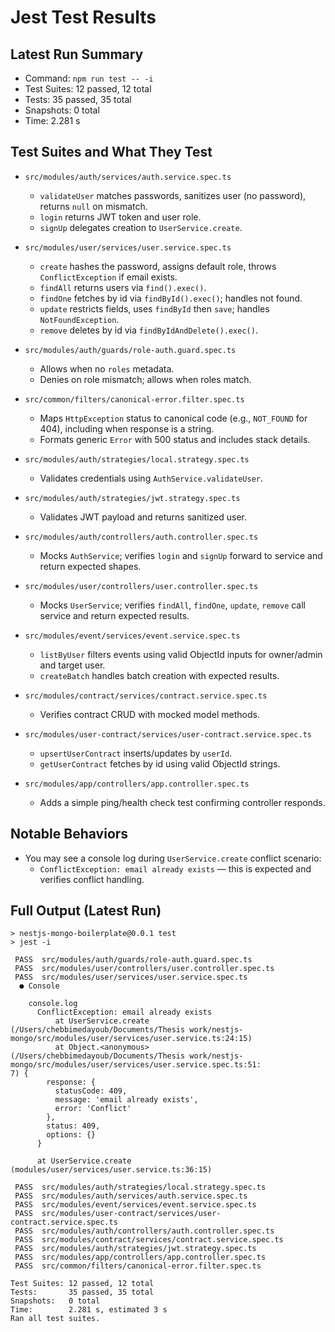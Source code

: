 # Jest Test Results

## Latest Run Summary
- Command: `npm run test -- -i`
- Test Suites: 12 passed, 12 total
- Tests: 35 passed, 35 total
- Snapshots: 0 total
- Time: 2.281 s

## Test Suites and What They Test

- `src/modules/auth/services/auth.service.spec.ts`
  - `validateUser` matches passwords, sanitizes user (no password), returns `null` on mismatch.
  - `login` returns JWT token and user role.
  - `signUp` delegates creation to `UserService.create`.

- `src/modules/user/services/user.service.spec.ts`
  - `create` hashes the password, assigns default role, throws `ConflictException` if email exists.
  - `findAll` returns users via `find().exec()`.
  - `findOne` fetches by id via `findById().exec()`; handles not found.
  - `update` restricts fields, uses `findById` then `save`; handles `NotFoundException`.
  - `remove` deletes by id via `findByIdAndDelete().exec()`.

- `src/modules/auth/guards/role-auth.guard.spec.ts`
  - Allows when no `roles` metadata.
  - Denies on role mismatch; allows when roles match.

- `src/common/filters/canonical-error.filter.spec.ts`
  - Maps `HttpException` status to canonical code (e.g., `NOT_FOUND` for 404), including when response is a string.
  - Formats generic `Error` with 500 status and includes stack details.

- `src/modules/auth/strategies/local.strategy.spec.ts`
  - Validates credentials using `AuthService.validateUser`.

- `src/modules/auth/strategies/jwt.strategy.spec.ts`
  - Validates JWT payload and returns sanitized user.

- `src/modules/auth/controllers/auth.controller.spec.ts`
  - Mocks `AuthService`; verifies `login` and `signUp` forward to service and return expected shapes.

- `src/modules/user/controllers/user.controller.spec.ts`
  - Mocks `UserService`; verifies `findAll`, `findOne`, `update`, `remove` call service and return expected results.

- `src/modules/event/services/event.service.spec.ts`
  - `listByUser` filters events using valid ObjectId inputs for owner/admin and target user.
  - `createBatch` handles batch creation with expected results.

- `src/modules/contract/services/contract.service.spec.ts`
  - Verifies contract CRUD with mocked model methods.

- `src/modules/user-contract/services/user-contract.service.spec.ts`
  - `upsertUserContract` inserts/updates by `userId`.
  - `getUserContract` fetches by id using valid ObjectId strings.

- `src/modules/app/controllers/app.controller.spec.ts`
  - Adds a simple ping/health check test confirming controller responds.

## Notable Behaviors
- You may see a console log during `UserService.create` conflict scenario:
  - `ConflictException: email already exists` — this is expected and verifies conflict handling.

## Full Output (Latest Run)
```
> nestjs-mongo-boilerplate@0.0.1 test
> jest -i

 PASS  src/modules/auth/guards/role-auth.guard.spec.ts
 PASS  src/modules/user/controllers/user.controller.spec.ts
 PASS  src/modules/user/services/user.service.spec.ts
  ● Console

    console.log
      ConflictException: email already exists
          at UserService.create (/Users/chebbimedayoub/Documents/Thesis work/nestjs-mongo/src/modules/user/services/user.service.ts:24:15)
          at Object.<anonymous> (/Users/chebbimedayoub/Documents/Thesis work/nestjs-mongo/src/modules/user/services/user.service.spec.ts:51:
7) {
        response: {
          statusCode: 409,
          message: 'email already exists',
          error: 'Conflict'
        },
        status: 409,
        options: {}
      }

      at UserService.create (modules/user/services/user.service.ts:36:15)

 PASS  src/modules/auth/strategies/local.strategy.spec.ts
 PASS  src/modules/auth/services/auth.service.spec.ts
 PASS  src/modules/event/services/event.service.spec.ts
 PASS  src/modules/user-contract/services/user-contract.service.spec.ts
 PASS  src/modules/auth/controllers/auth.controller.spec.ts
 PASS  src/modules/contract/services/contract.service.spec.ts
 PASS  src/modules/auth/strategies/jwt.strategy.spec.ts
 PASS  src/modules/app/controllers/app.controller.spec.ts
 PASS  src/common/filters/canonical-error.filter.spec.ts

Test Suites: 12 passed, 12 total
Tests:       35 passed, 35 total
Snapshots:   0 total
Time:        2.281 s, estimated 3 s
Ran all test suites.
```